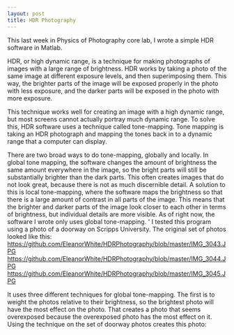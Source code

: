 ```yaml
---
layout: post
title: HDR Photography
---
```


This last week in Physics of Photography core lab, I wrote a simple HDR software in Matlab.

HDR, or high dynamic range, is a technique for making photographs of images with a large range of brightness. HDR works by taking a photo of the same image at different exposure levels, and then superimposing them. This way, the brighter parts of the image will be exposed properly in the photo with less exposure, and the darker parts will be exposed in the photo with more exposure. 

This technique works well for creating an image with a high dynamic range, but most screens cannot actually portray much dynamic range. To solve this, HDR software uses a technique called tone-mapping. Tone mapping is taking an HDR photograph and mapping the tones back in to a dynamic range that a computer can display.

There are two broad ways to do tone-mapping, globally and locally. In global tone mapping, the software changes the amount of brightness the same amount everywhere in the image, so the bright parts will still be substantially brighter than the dark parts. This often creates images that do not look great, because there is not as much discernible detail. A solution to this is local tone-mapping, where the software maps the brightness so that there is a large amount of contrast in all parts of the image. This means that the brighter and darker parts of the image look closer to each other in terms of brightness, but individual details are more visible. As of right now, the software I wrote only uses global tone-mapping. 
'
I tested this program using a photo of a doorway on Scripps University. The original set of photos looked like this:
https://github.com/EleanorWhite/HDRPhotography/blob/master/IMG_3043.JPG
https://github.com/EleanorWhite/HDRPhotography/blob/master/IMG_3044.JPG
https://github.com/EleanorWhite/HDRPhotography/blob/master/IMG_3045.JPG

It uses three different techniques for global tone-mapping. The first is to weight the photos relative to their brightness, so the brightest photo will have the most effect on the photo. That creates a photo that seems overexposed because the overexposed photo has the most effect on it. Using the technique on the set of doorway photos creates this photo:
